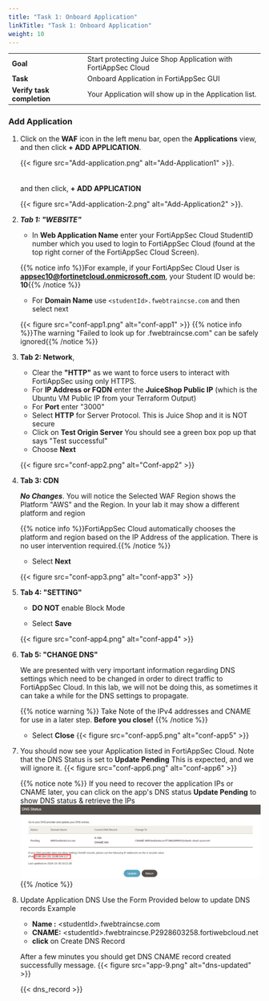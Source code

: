 ```yaml
---
title: "Task 1: Onboard Application"
linkTitle: "Task 1: Onboard Application"
weight: 10
---
```


|                            |    |  
|----------------------------| ----
| **Goal**                   | Start protecting Juice Shop Application with FortiAppSec Cloud
| **Task**                   | Onboard Application in FortiAppSec GUI
| **Verify task completion** | Your Application will show up in the Application list.

### Add Application

1. Click on the **WAF** icon in the left menu bar, open the **Applications** view, and then click **+ ADD APPLICATION**.

    {{< figure src="Add-application.png" alt="Add-Application1" >}}. \
        \
        \
        and then click, **+ ADD APPLICATION** 

    {{< figure src="Add-application-2.png" alt="Add-Application2" >}}. 
           
          
2. **_Tab 1: "WEBSITE"_** 

   - In **Web Application Name** enter your FortiAppSec Cloud StudentID number which you used to login to FortiAppSec Cloud (found at the top right corner of the FortiAppSec Cloud Screen).   

    {{% notice info %}}For example, if your FortiAppSec Cloud User is **appsec10@fortinetcloud.onmicrosoft.com**, your Student ID would be: **10**{{% /notice %}}

   - For **Domain Name** use ```<studentId>.fwebtraincse.com``` and then select next
    
    {{< figure src="conf-app1.png" alt="conf-app1" >}}
    {{% notice info %}}The warning "Failed to look up for <studentId>.fwebtraincse.com" can be safely ignored{{% /notice %}}

2. **Tab 2: Network**,

   - Clear the **"HTTP"** as we want to force users to interact with FortiAppSec using only HTTPS.
   - For **IP Address or FQDN** enter the **JuiceShop Public IP** (which is the Ubuntu VM Public IP from your Terraform Output)
   - For **Port** enter "3000"
   - Select **HTTP** for Server Protocol.  This is Juice Shop and it is NOT secure
   - Click on **Test Origin Server**  You should see a green box pop up that says "Test successful"
   - Choose **Next**
    
    {{< figure src="conf-app2.png" alt="Conf-app2" >}}

3. **Tab 3: CDN** 

    **_No Changes_**.  You will notice the Selected WAF Region shows the Platform "AWS" and the Region. In your lab it may show a different platform and region  
    
    {{% notice info %}}FortiAppSec Cloud automatically chooses the platform and region based on the IP Address of the application.  There is no user intervention required.{{% /notice %}}
    
    - Select **Next**
    
    {{< figure src="conf-app3.png" alt="conf-app3" >}}

4. **Tab 4: "SETTING"**

   - **DO NOT** enable Block Mode

   - Select **Save**
   
    {{< figure src="conf-app4.png" alt="conf-app4" >}}

5. **Tab 5: "CHANGE DNS"**

   We are presented with very important information regarding DNS settings which need to be changed in order to direct traffic to FortiAppSec Cloud.  In this lab, we will not be doing this, as sometimes it can take a while for the DNS settings to propagate.  

   {{% notice warning %}} 
   Take Note of the IPv4 addresses and CNAME for use in a later step.  **Before you close!**
   {{% /notice %}}

   - Select **Close**
   {{< figure src="conf-app5.png" alt="conf-app5" >}}

6. You should now see your Application listed in FortiAppSec Cloud.  Note that the DNS Status is set to **Update Pending** This is expected, and we will ignore it.
    {{< figure src="conf-app6.png" alt="conf-app6" >}}

   {{% notice note %}} If you need to recover the application IPs or CNAME later, you can click on the app's DNS status **Update Pending** to show DNS status & retrieve the IPs
   ![app-ips](app-ips.png)
    {{% /notice %}}

7. Update Application DNS
Use the Form Provided below to update DNS records 
Example
   - **Name :** \<studentId>\.fwebtraincse.com
   - **CNAME:** \<studentId>\.fwebtraincse.P2928603258.fortiwebcloud.net
   - **click** on Create DNS Record 

   After a few minutes you should get DNS CNAME record created successfully message. 
   {{< figure src="app-9.png" alt="dns-updated" >}}

    {{< dns_record >}}
